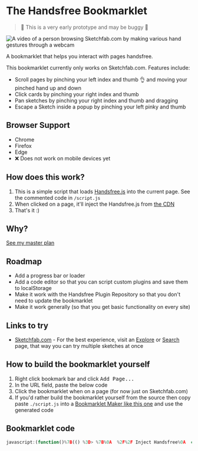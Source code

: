 # The Handsfree Bookmarklet

> 🚧 This is a very early prototype and may be buggy 🚧

![A video of a person browsing Sketchfab.com by making various hand gestures through a webcam](https://media2.giphy.com/media/7u6xX5CpvEm2Jwge6I/giphy.gif)

A bookmarklet that helps you interact with pages handsfree.

This bookmarklet currently only works on Sketchfab.com. Features include:

- Scroll pages by pinching your left index and thumb 👌 and moving your pinched hand up and down
- Click cards by pinching your right index and thumb
- Pan sketches by pinching your right index and thumb and dragging
- Escape a Sketch inside a popup by pinching your left pinky and thumb

## Browser Support

- Chrome
- Firefox
- Edge
- ❌ Does not work on mobile devices yet

## How does this work?

1. This is a simple script that loads [Handsfree.js](https://handsfree.js.org) into the current page. See the commented code in `/script.js`
2. When clicked on a page, it'll inject the Handsfree.js from [the CDN](https://unpkg.com/handsfree)
3. That's it :)

## Why?

[See my master plan](https://handsfreejs.org/about/)

## Roadmap

- Add a progress bar or loader
- Add a code editor so that you can script custom plugins and save them to localStorage
- Make it work with the Handsfree Plugin Repository so that you don't need to update the bookmarklet
- Make it work generally (so that you get basic functionality on every site)

## Links to try
- [Sketchfab.com](Sketchfab.com) - For the best experience, visit an [Explore](https://sketchfab.com/3d-models?sort_by=-likeCount) or [Search](https://sketchfab.com/search?q=museum&sort_by=-relevance&type=models) page, that way you can try multiple sketches at once

## How to build the bookmarklet yourself

1. Right click bookmark bar and click <kbd>Add Page...</kbd>
2. In the URL field, paste the below code
3. Click the bookmarklet when on a page (for now just on Sketchfab.com)
4. If you'd rather build the bookmarklet yourself from the source then copy paste `./script.js` into a [Bookmarklet Maker like this one](https://caiorss.github.io/bookmarklet-maker/) and use the generated code

## Bookmarklet code

```js
javascript:(function()%7B(() %3D> %7B%0A  %2F%2F Inject Handsfree%0A  const %24script %3D document.createElement('script')%0A  const %24link %3D document.createElement('link')%0A%0A  %24script.src %3D 'https%3A%2F%2Funpkg.com%2Fhandsfree%408.4.3%2Fbuild%2Flib%2Fhandsfree.js'%0A%0A  %24link.setAttribute('rel'%2C 'stylesheet')%0A  %24link.setAttribute('type'%2C 'text%2Fcss')%0A  %24link.setAttribute('href'%2C 'https%3A%2F%2Funpkg.com%2Fhandsfree%408.4.3%2Fbuild%2Flib%2Fassets%2Fhandsfree.css')%0A%0A  %2F**%0A   * Configure Handsfree.js%0A   *%2F%0A  %24script.onload %3D function () %7B%0A    handsfree %3D new Handsfree(%7B%0A      showDebug%3A true%2C%0A      hands%3A true%0A    %7D)%0A    handsfree.enablePlugins('browser')%0A%0A    %2F%2F Position fix the debugger%0A    handsfree.debug.%24wrap.style.position %3D 'fixed'%0A    handsfree.debug.%24wrap.style.width %3D '480px'%0A    handsfree.debug.%24wrap.style.right %3D '0'%0A    handsfree.debug.%24wrap.style.bottom %3D '0'%0A    handsfree.debug.%24wrap.style.zIndex %3D '99999'%0A%0A    %2F**%0A     * Click and drag sketchfabs%0A     *%2F%0A    const eventMap %3D %7B%0A      start%3A 'mousedown'%2C%0A      held%3A 'mousemove'%2C%0A      released%3A 'mouseup'%0A    %7D%0A    handsfree.use('sketchfab'%2C %7B%0A      onFrame%3A (%7Bhands%7D) %3D> %7B%0A        if (!hands.pointer) return%0A    %0A        %2F%2F Pan the sketch%0A        if (hands.pointer%5B1%5D.isVisible %26%26 hands.pinchState%5B1%5D%5B0%5D) %7B%0A          %2F%2F Get the event and element to send events to%0A          const event %3D eventMap%5Bhands.pinchState%5B1%5D%5B0%5D%5D%0A          const %24el %3D document.elementFromPoint(hands.pointer%5B1%5D.x%2C hands.pointer%5B1%5D.y)%0A          %0A          %2F%2F Dispatch the event%0A          if (%24el) %7B%0A            let %24canvas%0A            %0A            %2F%2F Find the canvas inside the iframe%0A            if (%24el.tagName.toLocaleLowerCase() %3D%3D%3D 'canvas' %26%26 %24el.classList.contains('canvas')) %7B%0A              %24canvas %3D %24el%0A            %7D else if (%24el.tagName.toLocaleLowerCase() %3D%3D%3D 'iframe' %26%26 %24el.src.startsWith('https%3A%2F%2Fsketchfab.com%2Fmodels')) %7B%0A              %24canvas %3D %24el.contentWindow.document.querySelector('canvas.canvas')%0A            %7D%0A  %0A            if (%24canvas) %7B%0A              %24canvas.dispatchEvent(%0A                new MouseEvent(event%2C %7B%0A                  bubbles%3A true%2C%0A                  cancelable%3A true%2C%0A                  clientX%3A hands.pointer%5B1%5D.x%2C%0A                  clientY%3A hands.pointer%5B1%5D.y%0A                %7D)%0A              )  %0A            %7D%0A          %7D%0A        %7D%0A%0A        %2F%2F Click on things%0A        if (hands.pinchState%5B1%5D%5B0%5D %3D%3D%3D 'start' %26%26 hands.pointer%5B1%5D.x) %7B%0A          const %24el %3D document.elementFromPoint(hands.pointer%5B1%5D.x%2C hands.pointer%5B1%5D.y)%0A          console.log(%24el%2C 'click')%0A          if (%24el %26%26 %24el.classList.contains('c-model-360-preview')) %7B%0A            %24el.dispatchEvent(%0A              new MouseEvent('click'%2C %7B%0A                bubbles%3A true%2C%0A                cancelable%3A true%2C%0A                clientX%3A hands.pointer%5B1%5D.x%2C%0A                clientY%3A hands.pointer%5B1%5D.y%0A              %7D)%0A            )%0A          %7D%0A        %7D%0A%0A        %2F%2F Escape key%0A        if (hands.pinchState%5B0%5D%5B3%5D %3D%3D%3D 'start') %7B%0A          document.dispatchEvent(new KeyboardEvent('keydown'%2C %7B%0A            keyCode%3A 27%0A          %7D))%0A        %7D%0A      %7D%0A    %7D)%0A%0A    %2F**%0A     * Update pinch scroll so that it only works with left hand%0A     *%2F%0A    handsfree.plugin.pinchScroll.onFrame %3D function (%7Bhands%7D) %7B%0A      %2F%2F Wait for other plugins to update%0A      setTimeout(() %3D> %7B%0A        if (!hands.pointer) return%0A        const height %3D this.handsfree.debug.%24canvas.hands.height%0A        const width %3D this.handsfree.debug.%24canvas.hands.width%0A    %0A        hands.pointer.forEach((pointer%2C n) %3D> %7B%0A          %2F%2F Only left hand%0A          if (n) return%0A          %0A          %2F%2F %40fixme Get rid of n > origPinch.length%0A          if (!pointer.isVisible %7C%7C n > hands.origPinch.length) return%0A    %0A          %2F%2F Start scroll%0A          if (hands.pinchState%5Bn%5D%3F.%5B0%5D %3D%3D%3D 'start') %7B%0A            let %24potTarget %3D document.elementFromPoint(pointer.x%2C pointer.y)%0A    %0A            this.%24target%5Bn%5D %3D this.getTarget(%24potTarget)%0A            this.tweenScroll%5Bn%5D.x %3D this.origScrollLeft%5Bn%5D %3D this.getTargetScrollLeft(this.%24target%5Bn%5D)%0A            this.tweenScroll%5Bn%5D.y %3D this.origScrollTop%5Bn%5D %3D this.getTargetScrollTop(this.%24target%5Bn%5D)%0A            this.handsfree.TweenMax.killTweensOf(this.tweenScroll%5Bn%5D)%0A          %7D%0A    %0A          if (hands.pinchState%5Bn%5D%3F.%5B0%5D %3D%3D%3D 'held' %26%26 this.%24target%5Bn%5D) %7B%0A            %2F%2F With this one it continuously moves based on the pinch drag distance%0A            this.handsfree.TweenMax.to(this.tweenScroll%5Bn%5D%2C 1%2C %7B%0A              x%3A this.tweenScroll%5Bn%5D.x - (hands.origPinch%5Bn%5D%5B0%5D.x - hands.curPinch%5Bn%5D%5B0%5D.x) * width * this.config.speed%2C%0A              y%3A this.tweenScroll%5Bn%5D.y %2B (hands.origPinch%5Bn%5D%5B0%5D.y - hands.curPinch%5Bn%5D%5B0%5D.y) * height * this.config.speed%2C%0A              overwrite%3A true%2C%0A              ease%3A 'linear.easeNone'%2C%0A              immediateRender%3A true  %0A            %7D)%0A    %0A            this.%24target%5Bn%5D.scrollTo(this.tweenScroll%5Bn%5D.x%2C this.tweenScroll%5Bn%5D.y)%0A          %7D%0A        %7D)%0A      %7D)%0A    %7D%0A%0A    %2F%2F Start Handsfree%0A    handsfree.start()%0A  %7D%0A%0A  %2F%2F Inject Handsfree.js%0A  document.head.appendChild(%24link)%0A  document.body.appendChild(%24script)%0A%7D)()%7D)()%3B
```